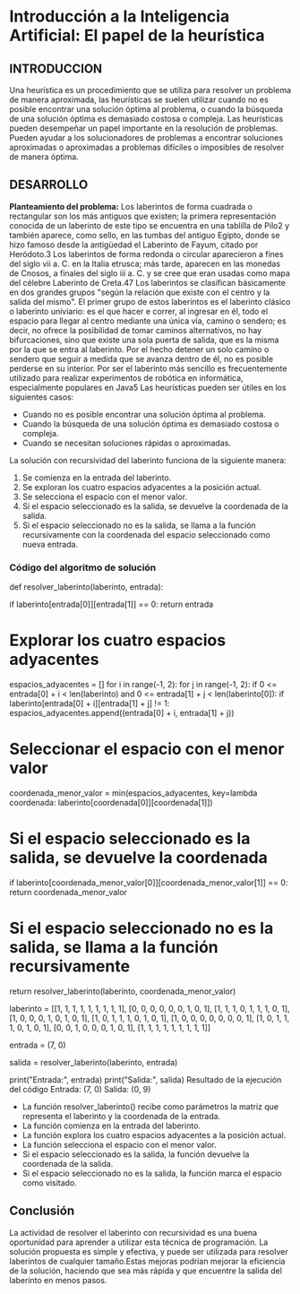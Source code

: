 # Introducción a la Inteligencia Artificial: El papel de la heurística
## INTRODUCCION 
Una heurística es un procedimiento que se utiliza para resolver un problema de manera aproximada, las heurísticas se suelen utilizar cuando no es posible encontrar una solución óptima al problema, o cuando la búsqueda de una solución óptima es demasiado costosa o compleja.
Las heurísticas pueden desempeñar un papel importante en la resolución de problemas. Pueden ayudar a los solucionadores de problemas a encontrar soluciones aproximadas o aproximadas a problemas difíciles o imposibles de resolver de manera óptima.
## DESARROLLO
 
**Planteamiento del problema:**
Los laberintos de forma cuadrada o rectangular son los más antiguos que existen; la primera representación conocida de un laberinto de este tipo se encuentra en una tablilla de Pilo2 y también aparece, como sello, en las tumbas del antiguo Egipto, donde se hizo famoso desde la antigüedad el Laberinto de Fayum, citado por Heródoto.3 Los laberintos de forma redonda o circular aparecieron a fines del siglo vii a.  C. en la Italia etrusca; más tarde, aparecen en las monedas de Cnosos, a finales del siglo iii a. C. y se cree que eran usadas como mapa del célebre Laberinto de Creta.47
Los laberintos se clasifican básicamente en dos grandes grupos "según la relación que existe con el centro y la salida del mismo". El primer grupo de estos laberintos es el laberinto clásico o laberinto univiario: es el que hacer e correr, al ingresar en él, todo el espacio para llegar al centro mediante una única vía, camino o sendero; es decir, no ofrece la posibilidad de tomar caminos alternativos, no hay bifurcaciones, sino que existe una sola puerta de salida, que es la misma por la que se entra al laberinto. Por el hecho detener un solo camino o sendero que seguir a medida que se avanza dentro de él, no es posible perderse en su interior. Por ser el laberinto más sencillo es frecuentemente utilizado para realizar experimentos de robótica en informática, especialmente populares en Java5
Las heurísticas pueden ser útiles en los siguientes casos:
- Cuando no es posible encontrar una solución óptima al problema.
- Cuando la búsqueda de una solución óptima es demasiado costosa o compleja.
- Cuando se necesitan soluciones rápidas o aproximadas.

La solución con recursividad del laberinto funciona de la siguiente manera:
1.	Se comienza en la entrada del laberinto.
2.	Se exploran los cuatro espacios adyacentes a la posición actual.
3.	Se selecciona el espacio con el menor valor.
4.	Si el espacio seleccionado es la salida, se devuelve la coordenada de la salida.
5.	Si el espacio seleccionado no es la salida, se llama a la función recursivamente con la coordenada del espacio seleccionado como nueva entrada.

### Código del algoritmo de solución
def  resolver_laberinto(laberinto, entrada):
  
  if laberinto[entrada[0]][entrada[1]] == 0:
    return entrada

  # Explorar los cuatro espacios adyacentes

  espacios_adyacentes = []
  for i in range(-1, 2):
    for j in range(-1, 2):
      if 0 <= entrada[0] + i < len(laberinto) and 0 <= entrada[1] + j < len(laberinto[0]):
        if laberinto[entrada[0] + i][entrada[1] + j] != 1:
          espacios_adyacentes.append((entrada[0] + i, entrada[1] + j))

  # Seleccionar el espacio con el menor valor

  coordenada_menor_valor = min(espacios_adyacentes, key=lambda coordenada: laberinto[coordenada[0]][coordenada[1]])

  # Si el espacio seleccionado es la salida, se devuelve la coordenada

  if laberinto[coordenada_menor_valor[0]][coordenada_menor_valor[1]] == 0:
    return coordenada_menor_valor

  # Si el espacio seleccionado no es la salida, se llama a la función recursivamente

  return resolver_laberinto(laberinto, coordenada_menor_valor)

laberinto = [[1, 1, 1, 1, 1, 1, 1, 1, 1],
             [0, 0, 0, 0, 0, 0, 1, 0, 1],
              [1, 1, 1, 0, 1, 1, 1, 0, 1],
              [1, 0, 0, 0, 1, 0, 1, 0, 1],
              [1, 0, 1, 1, 1, 0, 1, 0, 1],
              [1, 0, 0, 0, 0, 0, 0, 0, 1],
              [1, 0, 1, 1, 1, 0, 1, 0, 1],
              [0, 0, 1, 0, 0, 0, 1, 0, 1],
              [1, 1, 1, 1, 1, 1, 1, 1, 1]]

entrada = (7, 0)

salida = resolver_laberinto(laberinto, entrada)

print("Entrada:", entrada)
print("Salida:", salida)
Resultado de la ejecución del código
Entrada: (7, 0)
Salida: (0, 9)
- La función resolver_laberinto() recibe como parámetros la matriz que representa el laberinto y la coordenada de la entrada.
- La función comienza en la entrada del laberinto.
- La función explora los cuatro espacios adyacentes a la posición actual.
- La función selecciona el espacio con el menor valor.
- Si el espacio seleccionado es la salida, la función devuelve la coordenada de la salida.
- Si el espacio seleccionado no es la salida, la función marca el espacio como visitado.

## Conclusión
La actividad de resolver el laberinto con recursividad es una buena oportunidad para aprender a utilizar esta técnica de programación. La solución propuesta es simple y efectiva, y puede ser utilizada para resolver laberintos de cualquier tamaño.Estas mejoras podrían mejorar la eficiencia de la solución, haciendo que sea más rápida y que encuentre la salida del laberinto en menos pasos.

